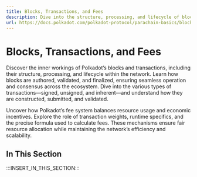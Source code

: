 ```yaml
---
title: Blocks, Transactions, and Fees
description: Dive into the structure, processing, and lifecycle of blocks and transactions in Polkadot, and learn how fees are calculated and applied.
url: https://docs.polkadot.com/polkadot-protocol/parachain-basics/blocks-transactions-fees/
---
```


# Blocks, Transactions, and Fees

Discover the inner workings of Polkadot’s blocks and transactions, including their structure, processing, and lifecycle within the network. Learn how blocks are authored, validated, and finalized, ensuring seamless operation and consensus across the ecosystem. Dive into the various types of transactions—signed, unsigned, and inherent—and understand how they are constructed, submitted, and validated.

Uncover how Polkadot’s fee system balances resource usage and economic incentives. Explore the role of transaction weights, runtime specifics, and the precise formula used to calculate fees. These mechanisms ensure fair resource allocation while maintaining the network’s efficiency and scalability.

## In This Section

:::INSERT_IN_THIS_SECTION:::
